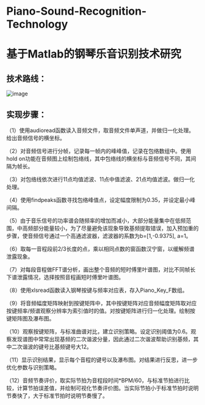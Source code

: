 # Piano-Sound-Recognition-Technology
<h1>基于Matlab的钢琴乐音识别技术研究</h1>

<h2>技术路线：</h2>

![image](https://github.com/YOKOKAO/Piano-Sound-Recognition-Technology/assets/106002987/8b2d41d7-4d2e-4ae3-9293-56dee181ea18)

<h2>实现步骤：</h2>

（1）使用audioread函数读入音频文件，取音频文件单声道，并做归一化处理。给出音频信号的横坐标。

（2）对音频信号进行分帧，记录每一帧内的峰峰值，记录在包络数组中。使用hold on功能在音频图上绘制包络线，其中包络线的横坐标与音频信号不同，其间隔为帧长。

（3）对包络线依次进行11点均值滤波、11点中值滤波、21点均值滤波。做归一化处理。

（4）使用findpeaks函数寻找包络峰值点，设定幅度限制为0.35，并设定最小峰间隔。

（5）由于音乐信号的功率谱会随频率的增加而减小，大部分能量集中在低频范围，中高频部分能量较小，为了尽量避免该现象导致基频提取错误，加入预加重的步骤，使音频信号通过一个高通滤波器，滤波器的系数为b=[1,-0.9375], a=1。

（6）取每一音程段前2/3长度的点，乘以相同点数的窗函数汉宁窗，以缓解频谱泄露现象。

（7）对每段音程做FFT谱分析，画出整个音频的短时傅里叶谱图，对比不同帧长下谱泄露情况，选择按照音程画短时傅里叶谱图。

（8）使用xlsread函数读入钢琴按键与频率对应表，存入Piano_Key_F数组。

（9）将音频幅度矩阵映射到按键矩阵中，其中按键矩阵对应音频幅度矩阵取对应按键频率/频谱观察分辨率为索引值时的值。对按键矩阵进行归一化处理。绘制按键矩阵图及瀑布图。

（10）观察按键矩阵，与标准曲谱对比，建立识别策略。设定识别阈值为0.6。观察发现谱图中常常出现基频的二次谐波分量，因此通过二次谐波帮助识别基频，其中二次谐波的键号比基频键号大12。

（11）显示识别结果，显示每个音程的键号以及瀑布图。对结果进行反思，进一步优化参数与识别策略。

（12）音频节奏评价，取实际节拍为音程段时间*BPM/60，与标准节拍进行比较，计算节拍误差值，并绘制可视化节奏评价图。当实际节拍小于标准节拍时说明节奏快了，大于标准节拍时说明节奏慢了。
